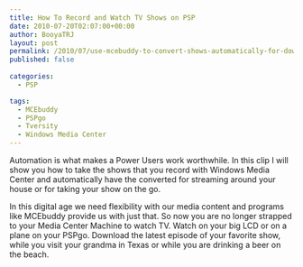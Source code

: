 ```yaml
---
title: How To Record and Watch TV Shows on PSP
date: 2010-07-20T02:07:00+00:00
author: BooyaTRJ
layout: post
permalink: /2010/07/use-mcebuddy-to-convert-shows-automatically-for-download-to-psp.html
published: false
        
categories:
  - PSP

tags:
  - MCEbuddy
  - PSPgo
  - Tversity
  - Windows Media Center
---
```

Automation is what makes a Power Users work worthwhile. In this clip I will show you how to take the shows that you record with Windows Media Center and automatically have the converted for streaming around your house or for taking your show on the go.

In this digital age we need flexibility with our media content and programs like MCEbuddy provide us with just that. So now you are no longer strapped to your Media Center Machine to watch TV. Watch on your big LCD or on a plane on your PSPgo. Download the latest episode of your favorite show, while you visit your grandma in Texas or while you are drinking a beer on the beach.